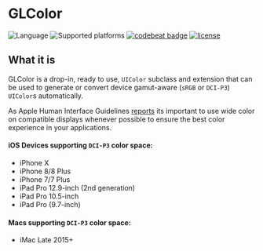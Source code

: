 # GLColor

![Language](https://img.shields.io/badge/language-Swift-orange.svg)
![Supported platforms](https://img.shields.io/badge/platform-iOS_%7C%20macOS-lightgrey.svg)
[![codebeat badge](https://codebeat.co/badges/541eff3d-dcdb-451b-87ec-508aa7cc35b8)](https://codebeat.co/projects/github-com-giulio92-glcolor-master)
[![license](https://img.shields.io/github/license/giulio92/GLColor.svg)](https://github.com/giulio92/GLColor/blob/master/LICENSE.txt)

## What it is
GLColor is a drop-in, ready to use, `UIColor` subclass and extension that can be used to generate or convert device gamut-aware (`sRGB` or `DCI-P3`) `UIColor`s automatically.

As Apple Human Interface Guidelines [reports](https://developer.apple.com/ios/human-interface-guidelines/visual-design/color/) its important to use wide color on compatible displays whenever possible to ensure the best color experience in your applications.

#### iOS Devices supporting `DCI-P3` color space:
- iPhone X
- iPhone 8/8 Plus
- iPhone 7/7 Plus
- iPad Pro 12.9-inch (2nd generation)
- iPad Pro 10.5-inch
- iPad Pro (9.7-inch)

#### Macs supporting `DCI-P3` color space:
- iMac Late 2015+
